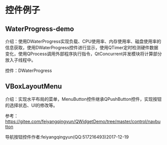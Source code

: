 # 控件例子

## WaterProgress-demo

介绍：使用DWaterProgress实现负载、CPU使用率、内存使用率、磁盘使用率的信息获取，使用DWaterProgress控件进行显示，使用QTimer定时检测硬件数据变化，使用QProcess调用外部程序执行指令，QtConcurrent并发模块将计算部分放入子线程中。

控件：DWaterProgress

## VBoxLayoutMenu

介绍：实现水平布局的菜单，MenuButton控件继承QPushButton控件，实现按钮的选择状态、UI的修改等。

参考：https://gitee.com/feiyangqingyun/QWidgetDemo/tree/master/control/navbutton

导航按钮控件作者:feiyangqingyun(QQ:517216493)2017-12-19
